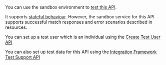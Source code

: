 You can use the sandbox environment to [test this API](https://developer.service.hmrc.gov.uk/api-documentation/docs/testing).

It supports [stateful behaviour](https://developer.service.hmrc.gov.uk/api-documentation/docs/testing/stateful-behaviour). However, the sandbox service for this API supports successful match responses and error scenarios described in resources.

You can set up a test user which is an individual using the [Create Test User API](https://developer.service.hmrc.gov.uk/api-documentation/docs/api/service/api-platform-test-user/1.0)

You can also set up test data for this API using the [Integration Framework Test Support API](https://developer.service.hmrc.gov.uk/api-documentation/docs/api/service/api-platform-test-user/1.0)
